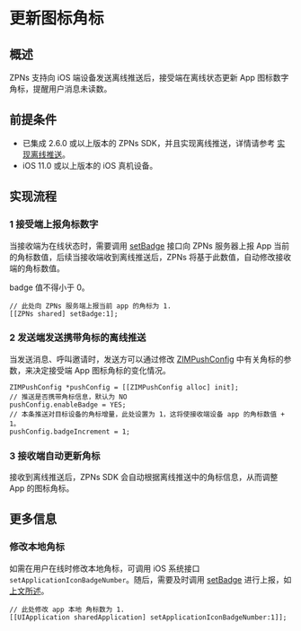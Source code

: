 # 更新图标角标


## 概述

ZPNs 支持向 iOS 端设备发送离线推送后，接受端在离线状态更新 App 图标数字角标，提醒用户消息未读数。

## 前提条件

- 已集成 2.6.0 或以上版本的 ZPNs SDK，并且实现离线推送，详情请参考 [实现离线推送](/zim-ios/offline-push-notifications/implement-offline-push-notification)。 
- iOS 11.0 或以上版本的 iOS 真机设备。

## 实现流程

### 1 接受端上报角标数字

当接收端为在线状态时，需要调用 [setBadge](https://doc-zh.zego.im/article/api?doc=zim_API~objective-c_ios~protocol~ZPNs#set-badge-badge) 接口向 ZPNs 服务器上报 App 当前的角标数值，后续当接收端收到离线推送后，ZPNs 将基于此数值，自动修改接收端的角标数值。

<Note title="说明">
badge 值不得小于 0。
</Note>

```objc
// 此处向 ZPNs 服务端上报当前 app 的角标为 1.
[[ZPNs shared] setBadge:1];
```

### 2 发送端发送携带角标的离线推送

当发送消息、呼叫邀请时，发送方可以通过修改 [ZIMPushConfig](https://doc-zh.zego.im/article/api?doc=zim_API~objective-c_ios~class~ZIMPushConfig) 中有关角标的参数，来决定接受端 App 图标角标的变化情况。

```objc
ZIMPushConfig *pushConfig = [[ZIMPushConfig alloc] init];
// 推送是否携带角标信息，默认为 NO
pushConfig.enableBadge = YES;
// 本条推送对目标设备的角标增量，此处设置为 1，这将使接收端设备 app 的角标数值 + 1。
pushConfig.badgeIncrement = 1;
```

### 3 接收端自动更新角标

接收到离线推送后，ZPNs SDK 会自动根据离线推送中的角标信息，从而调整 App 的图标角标。

## 更多信息
 
### 修改本地角标

如需在用户在线时修改本地角标，可调用 iOS 系统接口 `setApplicationIconBadgeNumber`。随后，需要及时调用 [setBadge](https://doc-zh.zego.im/article/api?doc=zim_API~objective-c_ios~protocol~ZPNs#set-badge-badge) 进行上报，如 [上文所述](#3-接收端自动更新角标)。

```objc
// 此处修改 app 本地 角标数为 1.
[[UIApplication sharedApplication] setApplicationIconBadgeNumber:1]];
```